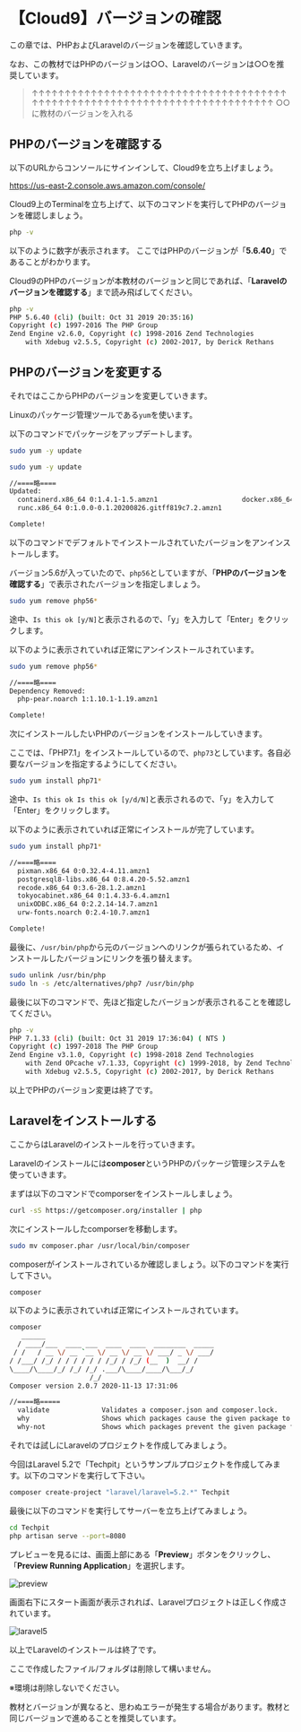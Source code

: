 # 【Cloud9】バージョンの確認

この章では、PHPおよびLaravelのバージョンを確認していきます。

なお、この教材ではPHPのバージョンは○○、Laravelのバージョンは○○を推奨しています。

>↑↑↑↑↑↑↑↑↑↑↑↑↑↑↑↑↑↑↑↑↑↑↑↑↑↑↑↑↑↑↑↑↑↑↑↑↑↑↑↑↑↑↑↑↑↑↑↑↑↑↑↑↑↑↑↑↑↑↑↑↑↑↑↑↑↑↑↑↑↑↑↑↑↑↑↑
>○○に教材のバージョンを入れる


## PHPのバージョンを確認する

以下のURLからコンソールにサインインして、Cloud9を立ち上げましょう。

https://us-east-2.console.aws.amazon.com/console/

Cloud9上のTerminalを立ち上げて、以下のコマンドを実行してPHPのバージョンを確認しましょう。

```bash
php -v
```

以下のように数字が表示されます。
ここではPHPのバージョンが「**5.6.40**」であることがわかります。

Cloud9のPHPのバージョンが本教材のバージョンと同じであれば、「**Laravelのバージョンを確認する**」まで読み飛ばしてください。

```bash
php -v
PHP 5.6.40 (cli) (built: Oct 31 2019 20:35:16) 
Copyright (c) 1997-2016 The PHP Group
Zend Engine v2.6.0, Copyright (c) 1998-2016 Zend Technologies
    with Xdebug v2.5.5, Copyright (c) 2002-2017, by Derick Rethans
```

## PHPのバージョンを変更する

それではここからPHPのバージョンを変更していきます。

Linuxのパッケージ管理ツールである`yum`を使います。

以下のコマンドでパッケージをアップデートします。

```bash
sudo yum -y update
```

```bash
sudo yum -y update

//====略====
Updated:
  containerd.x86_64 0:1.4.1-1.5.amzn1                     docker.x86_64 0:19.03.13ce-1.62.amzn1    
  runc.x86_64 0:1.0.0-0.1.20200826.gitff819c7.2.amzn1    

Complete!
```

以下のコマンドでデフォルトでインストールされていたバージョンをアンインストールします。

バージョン5.6が入っていたので、`php56`としていますが、「**PHPのバージョンを確認する**」で表示されたバージョンを指定しましょう。

```bash
sudo yum remove php56*
```

途中、`Is this ok [y/N]`と表示されるので、「y」を入力して「Enter」をクリックします。


以下のように表示されていれば正常にアンインストールされています。

```bash
sudo yum remove php56*

//====略====
Dependency Removed:
  php-pear.noarch 1:1.10.1-1.19.amzn1                                                              

Complete!
```

次にインストールしたいPHPのバージョンをインストールしていきます。

ここでは、「PHP7.1」をインストールしているので、`php73`としています。各自必要なバージョンを指定するようにしてください。

```bash
sudo yum install php71*
```

途中、`Is this ok Is this ok [y/d/N]`と表示されるので、「y」を入力して「Enter」をクリックします。

以下のように表示されていれば正常にインストールが完了しています。

```bash
sudo yum install php71*

//====略====
  pixman.x86_64 0:0.32.4-4.11.amzn1                                                                
  postgresql8-libs.x86_64 0:8.4.20-5.52.amzn1                                                      
  recode.x86_64 0:3.6-28.1.2.amzn1                                                                 
  tokyocabinet.x86_64 0:1.4.33-6.4.amzn1                                                           
  unixODBC.x86_64 0:2.2.14-14.7.amzn1                                                              
  urw-fonts.noarch 0:2.4-10.7.amzn1                                                                

Complete!
```

最後に、`/usr/bin/php`から元のバージョンへのリンクが張られているため、インストールしたバージョンにリンクを張り替えます。

```bash
sudo unlink /usr/bin/php
sudo ln -s /etc/alternatives/php7 /usr/bin/php
```

最後に以下のコマンドで、先ほど指定したバージョンが表示されることを確認してください。

```bash
php -v
PHP 7.1.33 (cli) (built: Oct 31 2019 17:36:04) ( NTS )
Copyright (c) 1997-2018 The PHP Group
Zend Engine v3.1.0, Copyright (c) 1998-2018 Zend Technologies
    with Zend OPcache v7.1.33, Copyright (c) 1999-2018, by Zend Technologies
    with Xdebug v2.5.5, Copyright (c) 2002-2017, by Derick Rethans
```

以上でPHPのバージョン変更は終了です。

## Laravelをインストールする

ここからはLaravelのインストールを行っていきます。

Laravelのインストールには**composer**というPHPのパッケージ管理システムを使っていきます。

まずは以下のコマンドでcomporserをインストールしましょう。

```bash
curl -sS https://getcomposer.org/installer | php
```

次にインストールしたcomporserを移動します。

```bash
sudo mv composer.phar /usr/local/bin/composer
```

composerがインストールされているか確認しましょう。以下のコマンドを実行して下さい。

```bash
composer
```

以下のように表示されていれば正常にインストールされています。

```bash
composer
   ______
  / ____/___  ____ ___  ____  ____  ________  _____
 / /   / __ \/ __ `__ \/ __ \/ __ \/ ___/ _ \/ ___/
/ /___/ /_/ / / / / / / /_/ / /_/ (__  )  __/ /
\____/\____/_/ /_/ /_/ .___/\____/____/\___/_/
                    /_/
Composer version 2.0.7 2020-11-13 17:31:06

//====略=====
  validate             Validates a composer.json and composer.lock.
  why                  Shows which packages cause the given package to be installed.
  why-not              Shows which packages prevent the given package from being installed.

```

それでは試しにLaravelのプロジェクトを作成してみましょう。

今回はLaravel 5.2で「Techpit」というサンプルプロジェクトを作成してみます。以下のコマンドを実行して下さい。

```bash
composer create-project "laravel/laravel=5.2.*" Techpit
```

最後に以下のコマンドを実行してサーバーを立ち上げてみましょう。

```bash
cd Techpit
php artisan serve --port=8080
```

プレビューを見るには、画面上部にある「**Preview**」ボタンをクリックし、「**Preview Running Application**」を選択します。

![preview](asset/preview.png)

画面右下にスタート画面が表示されれば、Laravelプロジェクトは正しく作成されています。

![laravel5](asset/laravel5.png)

以上でLaravelのインストールは終了です。

ここで作成したファイル/フォルダは削除して構いません。

※環境は削除しないでください。

教材とバージョンが異なると、思わぬエラーが発生する場合があります。教材と同じバージョンで進めることを推奨しています。


